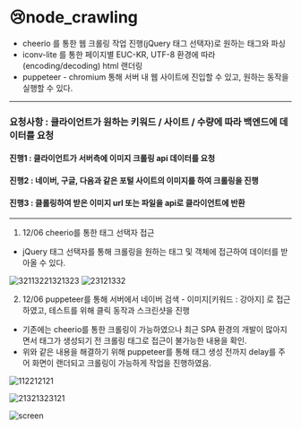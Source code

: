 # 😢node_crawling

- cheerio 를 통한 웹 크롤링 작업 진행(jQuery 태그 선택자)로 원하는 태그와 파싱
- iconv-lite 를 통한 페이지별 EUC-KR, UTF-8 환경에 따라 (encoding/decoding) html 랜더링
- puppeteer - chromium 통해 서버 내 웹 사이트에 진입할 수 있고, 원하는 동작을 실행할 수 있다.

---

### 요청사항 : 클라이언트가 원하는 키워드 / 사이트 / 수량에 따라 백엔드에 데이터를 요청

#### 진행1 : 클라이언트가 서버측에 이미지 크롤링 api 데이터를 요청

#### 진행2 : 네이버, 구글, 다음과 같은 포털 사이트의 이미지를 하여 크롤링을 진행

#### 진행3 : 클롤링하여 받은 이미지 url 또는 파일을 api로 클라이언트에 반환

---

1. 12/06 cheerio를 통한 태그 선택자 접근

- jQuery 태그 선택자를 통해 크롤링을 원하는 태그 및 객체에 접근하여 데이터를 받아올 수 있다.

![32113221321323](https://user-images.githubusercontent.com/98578138/205882274-cf34ab26-0f49-4b3d-9e5d-a755a46ac8e7.png)
![23121332](https://user-images.githubusercontent.com/98578138/205882434-56e038c5-7661-4b2e-8ee7-a3d75d65cdab.png)

2. 12/06 puppeteer를 통해 서버에서 네이버 검색 - 이미지[키워드 : 강아지] 로 접근하였고, 테스트를 위해 클릭 동작과 스크린샷을 진행

- 기존에는 cheerio를 통한 크롤링이 가능하였으나 최근 SPA 환경의 개발이 많아지면서 태그가 생성되기 전 크롤링 태그로 접근이 불가능한 내용을 확인.
- 위와 같은 내용을 해결하기 위해 puppeteer를 통해 태그 생성 전까지 delay를 주어 화면이 랜더되고 크롤링이 가능하게 작업을 진행하였음.

![112212121](https://user-images.githubusercontent.com/98578138/205882747-aafccfc3-1d94-468a-b3f2-d253261bd89a.png)

![21321323121](https://user-images.githubusercontent.com/98578138/205882774-1dc79ee9-a530-4b69-9f87-3cf0dee34560.png)

![screen](https://user-images.githubusercontent.com/98578138/205883221-6453f340-1667-4b20-b365-482cdf0ad1b3.png)
